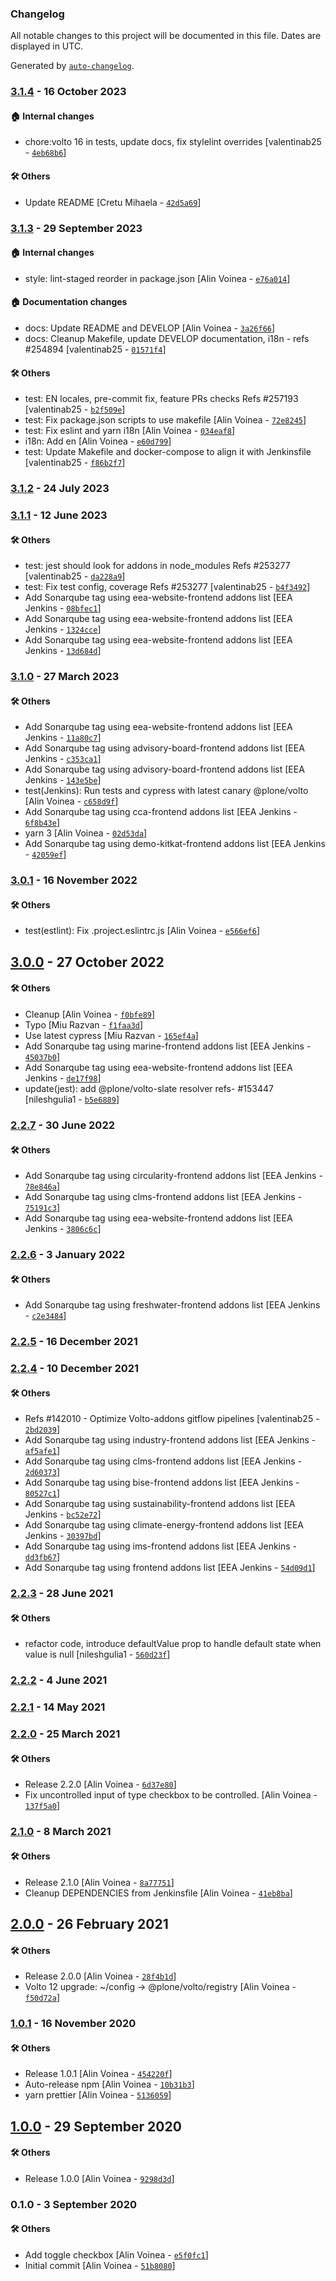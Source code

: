### Changelog

All notable changes to this project will be documented in this file. Dates are displayed in UTC.

Generated by [`auto-changelog`](https://github.com/CookPete/auto-changelog).

### [3.1.4](https://github.com/eea/volto-widget-toggle/compare/3.1.3...3.1.4) - 16 October 2023

#### :house: Internal changes

- chore:volto 16 in tests, update docs, fix stylelint overrides [valentinab25 - [`4eb68b6`](https://github.com/eea/volto-widget-toggle/commit/4eb68b6b81b0edb87b477e91cb758475f1d51ea2)]

#### :hammer_and_wrench: Others

- Update README [Cretu Mihaela - [`42d5a69`](https://github.com/eea/volto-widget-toggle/commit/42d5a6959d6b8f8679ceac063aa16a558096b62a)]
### [3.1.3](https://github.com/eea/volto-widget-toggle/compare/3.1.2...3.1.3) - 29 September 2023

#### :house: Internal changes

- style: lint-staged reorder in package.json [Alin Voinea - [`e76a014`](https://github.com/eea/volto-widget-toggle/commit/e76a0149a1b5fb842e0c4f9f1cff8c2628faa75a)]

#### :house: Documentation changes

- docs: Update README and DEVELOP [Alin Voinea - [`3a26f66`](https://github.com/eea/volto-widget-toggle/commit/3a26f66d8abf5f4dcd9f963e2671f64009d5e0d6)]
- docs: Cleanup Makefile, update DEVELOP documentation, i18n - refs #254894 [valentinab25 - [`01571f4`](https://github.com/eea/volto-widget-toggle/commit/01571f44314839c25a206d0991f2b079c704ffcb)]

#### :hammer_and_wrench: Others

- test: EN locales, pre-commit fix, feature PRs checks Refs #257193 [valentinab25 - [`b2f509e`](https://github.com/eea/volto-widget-toggle/commit/b2f509eb236e0beeccfc8bc89f4c6527a3fca223)]
- test: Fix package.json scripts to use makefile [Alin Voinea - [`72e8245`](https://github.com/eea/volto-widget-toggle/commit/72e8245a4741988849eaa73e5fd238ff6d340fa9)]
- test: Fix eslint and yarn i18n [Alin Voinea - [`034eaf8`](https://github.com/eea/volto-widget-toggle/commit/034eaf890faa3a9c09aa6f4ddca1bc04e46782a8)]
- i18n: Add en [Alin Voinea - [`e60d799`](https://github.com/eea/volto-widget-toggle/commit/e60d799a64230544e37e1f4796dc73bbc0e674c6)]
- test: Update Makefile and docker-compose to align it with Jenkinsfile [valentinab25 - [`f86b2f7`](https://github.com/eea/volto-widget-toggle/commit/f86b2f7119f24b637e8bc8101effc2c2c3416a65)]
### [3.1.2](https://github.com/eea/volto-widget-toggle/compare/3.1.1...3.1.2) - 24 July 2023

### [3.1.1](https://github.com/eea/volto-widget-toggle/compare/3.1.0...3.1.1) - 12 June 2023

#### :hammer_and_wrench: Others

- test: jest should look for addons in node_modules Refs #253277 [valentinab25 - [`da228a9`](https://github.com/eea/volto-widget-toggle/commit/da228a925ea784b4b418f37ea07418de87759670)]
- test: Fix test config, coverage Refs #253277 [valentinab25 - [`b4f3492`](https://github.com/eea/volto-widget-toggle/commit/b4f3492448826968dfbb979fad00f0b65d644017)]
- Add Sonarqube tag using eea-website-frontend addons list [EEA Jenkins - [`08bfec1`](https://github.com/eea/volto-widget-toggle/commit/08bfec176ebdf6dff13a7db969a73ca9d8415ee8)]
- Add Sonarqube tag using eea-website-frontend addons list [EEA Jenkins - [`1324cce`](https://github.com/eea/volto-widget-toggle/commit/1324cceab3305bf02ab2004a4ff77d492f44481e)]
- Add Sonarqube tag using eea-website-frontend addons list [EEA Jenkins - [`13d684d`](https://github.com/eea/volto-widget-toggle/commit/13d684daf218103723779a470ff3dc7f101e93c1)]
### [3.1.0](https://github.com/eea/volto-widget-toggle/compare/3.0.1...3.1.0) - 27 March 2023

#### :hammer_and_wrench: Others

- Add Sonarqube tag using eea-website-frontend addons list [EEA Jenkins - [`11a80c7`](https://github.com/eea/volto-widget-toggle/commit/11a80c7ce1f66aa0c7ec600c626875ab7ac8c1cb)]
- Add Sonarqube tag using advisory-board-frontend addons list [EEA Jenkins - [`c353ca1`](https://github.com/eea/volto-widget-toggle/commit/c353ca1794b99b2e5f6681ad93ab844ef33e117e)]
- Add Sonarqube tag using advisory-board-frontend addons list [EEA Jenkins - [`143e5be`](https://github.com/eea/volto-widget-toggle/commit/143e5be8400af60658baa34a7934f707df121f83)]
- test(Jenkins): Run tests and cypress with latest canary @plone/volto [Alin Voinea - [`c658d9f`](https://github.com/eea/volto-widget-toggle/commit/c658d9f0fc0fc6cc4b26041b79c93c0982b152c5)]
- Add Sonarqube tag using cca-frontend addons list [EEA Jenkins - [`6f8b43e`](https://github.com/eea/volto-widget-toggle/commit/6f8b43e0fe92d2065725be355b800446fedf2992)]
- yarn 3 [Alin Voinea - [`02d53da`](https://github.com/eea/volto-widget-toggle/commit/02d53daff4ee2886f5533ce8afd0d4e67cd0a9f1)]
- Add Sonarqube tag using demo-kitkat-frontend addons list [EEA Jenkins - [`42059ef`](https://github.com/eea/volto-widget-toggle/commit/42059efe39cf11c31b1a48ddf6503aaf9da14db7)]
### [3.0.1](https://github.com/eea/volto-widget-toggle/compare/3.0.0...3.0.1) - 16 November 2022

#### :hammer_and_wrench: Others

- test(estlint): Fix .project.eslintrc.js [Alin Voinea - [`e566ef6`](https://github.com/eea/volto-widget-toggle/commit/e566ef6091dc8712083faa6da965ef488fd0fd93)]
## [3.0.0](https://github.com/eea/volto-widget-toggle/compare/2.2.7...3.0.0) - 27 October 2022

#### :hammer_and_wrench: Others

- Cleanup [Alin Voinea - [`f0bfe89`](https://github.com/eea/volto-widget-toggle/commit/f0bfe892db782472d0911b3562346d80bed2fb94)]
- Typo [Miu Razvan - [`f1faa3d`](https://github.com/eea/volto-widget-toggle/commit/f1faa3d1c0239d377a75b375dcf092cea048c121)]
- Use latest cypress [Miu Razvan - [`165ef4a`](https://github.com/eea/volto-widget-toggle/commit/165ef4a017833e757a69da734985acd18155228e)]
- Add Sonarqube tag using marine-frontend addons list [EEA Jenkins - [`45037b0`](https://github.com/eea/volto-widget-toggle/commit/45037b01295d0593929af9ff6f53823e51129f43)]
- Add Sonarqube tag using eea-website-frontend addons list [EEA Jenkins - [`de17f98`](https://github.com/eea/volto-widget-toggle/commit/de17f983029cda87580f39b6ab7b1a0139e080cd)]
- update(jest): add @plone/volto-slate resolver refs- #153447 [nileshgulia1 - [`b5e6889`](https://github.com/eea/volto-widget-toggle/commit/b5e6889bc22efaeec2025bd79dfe2a839650e4a6)]
### [2.2.7](https://github.com/eea/volto-widget-toggle/compare/2.2.6...2.2.7) - 30 June 2022

#### :hammer_and_wrench: Others

- Add Sonarqube tag using circularity-frontend addons list [EEA Jenkins - [`78e846a`](https://github.com/eea/volto-widget-toggle/commit/78e846a63de32fc42db181a07859a886b10d8b4e)]
- Add Sonarqube tag using clms-frontend addons list [EEA Jenkins - [`75191c3`](https://github.com/eea/volto-widget-toggle/commit/75191c366506d17db335e2b305e5ea8f058e9dfb)]
- Add Sonarqube tag using eea-website-frontend addons list [EEA Jenkins - [`3806c6c`](https://github.com/eea/volto-widget-toggle/commit/3806c6c481c069ab939b7603c7d3e102563276dd)]
### [2.2.6](https://github.com/eea/volto-widget-toggle/compare/2.2.5...2.2.6) - 3 January 2022

#### :hammer_and_wrench: Others

- Add Sonarqube tag using freshwater-frontend addons list [EEA Jenkins - [`c2e3484`](https://github.com/eea/volto-widget-toggle/commit/c2e3484b3396dbabf38a8b9e8f6df0b89d4aa663)]
### [2.2.5](https://github.com/eea/volto-widget-toggle/compare/2.2.4...2.2.5) - 16 December 2021

### [2.2.4](https://github.com/eea/volto-widget-toggle/compare/2.2.3...2.2.4) - 10 December 2021

#### :hammer_and_wrench: Others

- Refs #142010 - Optimize Volto-addons gitflow pipelines [valentinab25 - [`2bd2039`](https://github.com/eea/volto-widget-toggle/commit/2bd203979963ee5cb15592470e1d341d1bd65291)]
- Add Sonarqube tag using industry-frontend addons list [EEA Jenkins - [`af5afe1`](https://github.com/eea/volto-widget-toggle/commit/af5afe1263aff21801bbb8239163ac01644f2a7e)]
- Add Sonarqube tag using clms-frontend addons list [EEA Jenkins - [`2d60373`](https://github.com/eea/volto-widget-toggle/commit/2d60373b280dcb2f902e4dc6fff0bdb8ea7d7ac7)]
- Add Sonarqube tag using bise-frontend addons list [EEA Jenkins - [`80527c1`](https://github.com/eea/volto-widget-toggle/commit/80527c1f72bd8cc325ff1c072def18d24c3e99ae)]
- Add Sonarqube tag using sustainability-frontend addons list [EEA Jenkins - [`bc52e72`](https://github.com/eea/volto-widget-toggle/commit/bc52e72e32197ca82f93bac645f0094bc7db7ab1)]
- Add Sonarqube tag using climate-energy-frontend addons list [EEA Jenkins - [`30397bd`](https://github.com/eea/volto-widget-toggle/commit/30397bde9a045be3c2e6614af798ce11f18e3039)]
- Add Sonarqube tag using ims-frontend addons list [EEA Jenkins - [`dd3fb67`](https://github.com/eea/volto-widget-toggle/commit/dd3fb67693900db1ce6d8f631c61a2a5c25d9b70)]
- Add Sonarqube tag using frontend addons list [EEA Jenkins - [`54d09d1`](https://github.com/eea/volto-widget-toggle/commit/54d09d164591f1cf3d47a69838ccbd9abb8f22b6)]
### [2.2.3](https://github.com/eea/volto-widget-toggle/compare/2.2.2...2.2.3) - 28 June 2021

#### :hammer_and_wrench: Others

- refactor code, introduce defaultValue prop to handle default state when value is null [nileshgulia1 - [`560d23f`](https://github.com/eea/volto-widget-toggle/commit/560d23f785e7780cdb30197c2ebc999b85961f46)]
### [2.2.2](https://github.com/eea/volto-widget-toggle/compare/2.2.1...2.2.2) - 4 June 2021

### [2.2.1](https://github.com/eea/volto-widget-toggle/compare/2.2.0...2.2.1) - 14 May 2021

### [2.2.0](https://github.com/eea/volto-widget-toggle/compare/2.1.0...2.2.0) - 25 March 2021

#### :hammer_and_wrench: Others

- Release 2.2.0 [Alin Voinea - [`6d37e80`](https://github.com/eea/volto-widget-toggle/commit/6d37e80dec78143118ce76be39aba02b82d4d895)]
- Fix uncontrolled input of type checkbox to be controlled. [Alin Voinea - [`137f5a0`](https://github.com/eea/volto-widget-toggle/commit/137f5a0d72ccf47d29c7c7f9a4bd29ec9ef0598d)]
### [2.1.0](https://github.com/eea/volto-widget-toggle/compare/2.0.0...2.1.0) - 8 March 2021

#### :hammer_and_wrench: Others

- Release 2.1.0 [Alin Voinea - [`8a77751`](https://github.com/eea/volto-widget-toggle/commit/8a77751a8eaa3817f4831a21365768387321dc50)]
- Cleanup DEPENDENCIES from Jenkinsfile [Alin Voinea - [`41eb8ba`](https://github.com/eea/volto-widget-toggle/commit/41eb8ba076da6feed4bfc8f05ed1c18678b4a434)]
## [2.0.0](https://github.com/eea/volto-widget-toggle/compare/1.0.1...2.0.0) - 26 February 2021

#### :hammer_and_wrench: Others

- Release 2.0.0 [Alin Voinea - [`28f4b1d`](https://github.com/eea/volto-widget-toggle/commit/28f4b1d2706e4a7a06c05fbd079e195a74059ff1)]
- Volto 12 upgrade: ~/config -&gt; @plone/volto/registry [Alin Voinea - [`f50d72a`](https://github.com/eea/volto-widget-toggle/commit/f50d72a9ec54cf9a53507059ef89a7fe60dcb118)]
### [1.0.1](https://github.com/eea/volto-widget-toggle/compare/1.0.0...1.0.1) - 16 November 2020

#### :hammer_and_wrench: Others

- Release 1.0.1 [Alin Voinea - [`454220f`](https://github.com/eea/volto-widget-toggle/commit/454220fa61495427f874fb9b56401fe69689f4fe)]
- Auto-release npm [Alin Voinea - [`10b31b3`](https://github.com/eea/volto-widget-toggle/commit/10b31b3b64330d41f69a033a45030e49d20c16b5)]
- yarn prettier [Alin Voinea - [`5136059`](https://github.com/eea/volto-widget-toggle/commit/51360595bf452c815e526ce10f15aa8a84ad186f)]
## [1.0.0](https://github.com/eea/volto-widget-toggle/compare/0.1.0...1.0.0) - 29 September 2020

#### :hammer_and_wrench: Others

- Release 1.0.0 [Alin Voinea - [`9298d3d`](https://github.com/eea/volto-widget-toggle/commit/9298d3d68642670c7b16e31ede0c9299e84c8b65)]
### 0.1.0 - 3 September 2020

#### :hammer_and_wrench: Others

- Add toggle checkbox [Alin Voinea - [`e5f0fc1`](https://github.com/eea/volto-widget-toggle/commit/e5f0fc1e6a42fdc9e64da274f4781d73bfd270e2)]
- Initial commit [Alin Voinea - [`51b8080`](https://github.com/eea/volto-widget-toggle/commit/51b8080f06ba25c85ef293e053284a66a0b7b845)]
